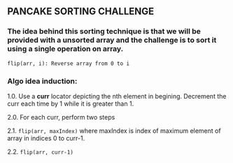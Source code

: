## PANCAKE SORTING CHALLENGE

### The idea behind this sorting technique is that we will be provided with a unsorted array and the challenge is to sort it using a single operation on array.
`flip(arr, i): Reverse array from 0 to i`

### Algo idea induction:
  1.0. Use a **curr** locator depicting the nth element in begining. Decrement the curr each time by 1 while it is greater than 1.
  
  2.0. For each curr, perform two steps
  
  2.1. `flip(arr, maxIndex)` where maxIndex is index of maximum element of array in indices 0 to curr-1.
  
  2.2. `flip(arr, curr-1)`
